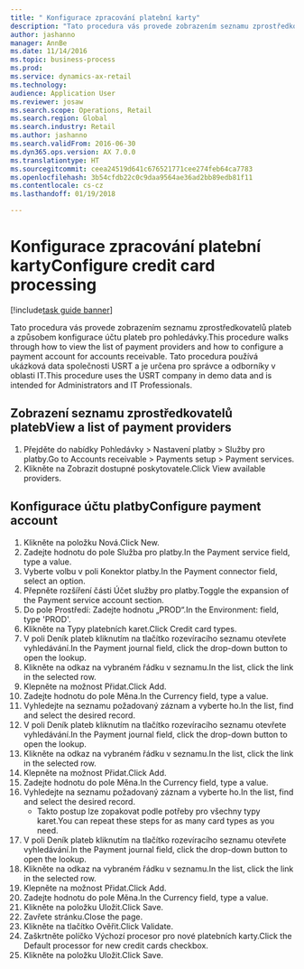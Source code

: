 ```yaml
--- 
title: " Konfigurace zpracování platební karty"
description: "Tato procedura vás provede zobrazením seznamu zprostředkovatelů plateb a způsobem konfigurace účtu plateb pro pohledávky."
author: jashanno
manager: AnnBe
ms.date: 11/14/2016
ms.topic: business-process
ms.prod: 
ms.service: dynamics-ax-retail
ms.technology: 
audience: Application User
ms.reviewer: josaw
ms.search.scope: Operations, Retail
ms.search.region: Global
ms.search.industry: Retail
ms.author: jashanno
ms.search.validFrom: 2016-06-30
ms.dyn365.ops.version: AX 7.0.0
ms.translationtype: HT
ms.sourcegitcommit: ceea24519d641c676521771cee274feb64ca7783
ms.openlocfilehash: 3b54cfdb22c0c9daa9564ae36ad2bb89edb81f11
ms.contentlocale: cs-cz
ms.lasthandoff: 01/19/2018

---
```

# <a name="configure-credit-card-processing"></a><span data-ttu-id="1d151-103"> Konfigurace zpracování platební karty</span><span class="sxs-lookup"><span data-stu-id="1d151-103">Configure credit card processing</span></span>

[!include[task guide banner](../includes/task-guide-banner.md)]

<span data-ttu-id="1d151-104">Tato procedura vás provede zobrazením seznamu zprostředkovatelů plateb a způsobem konfigurace účtu plateb pro pohledávky.</span><span class="sxs-lookup"><span data-stu-id="1d151-104">This procedure walks through how to view the list of payment providers and how to configure a payment account for accounts receivable.</span></span> <span data-ttu-id="1d151-105">Tato procedura používá ukázková data společnosti USRT a je určena pro správce a odborníky v oblasti IT.</span><span class="sxs-lookup"><span data-stu-id="1d151-105">This procedure uses the USRT company in demo data and is intended for Administrators and IT Professionals.</span></span>


## <a name="view-a-list-of-payment-providers"></a><span data-ttu-id="1d151-106">Zobrazení seznamu zprostředkovatelů plateb</span><span class="sxs-lookup"><span data-stu-id="1d151-106">View a list of payment providers</span></span>
1. <span data-ttu-id="1d151-107">Přejděte do nabídky Pohledávky > Nastavení platby > Služby pro platby.</span><span class="sxs-lookup"><span data-stu-id="1d151-107">Go to Accounts receivable > Payments setup > Payment services.</span></span>
2. <span data-ttu-id="1d151-108">Klikněte na Zobrazit dostupné poskytovatele.</span><span class="sxs-lookup"><span data-stu-id="1d151-108">Click View available providers.</span></span>

## <a name="configure-payment-account"></a><span data-ttu-id="1d151-109">Konfigurace účtu platby</span><span class="sxs-lookup"><span data-stu-id="1d151-109">Configure payment account</span></span>
1. <span data-ttu-id="1d151-110">Klikněte na položku Nová.</span><span class="sxs-lookup"><span data-stu-id="1d151-110">Click New.</span></span>
2. <span data-ttu-id="1d151-111">Zadejte hodnotu do pole Služba pro platby.</span><span class="sxs-lookup"><span data-stu-id="1d151-111">In the Payment service field, type a value.</span></span>
3. <span data-ttu-id="1d151-112">Vyberte volbu v poli Konektor platby.</span><span class="sxs-lookup"><span data-stu-id="1d151-112">In the Payment connector field, select an option.</span></span>
4. <span data-ttu-id="1d151-113">Přepněte rozšíření části Účet služby pro platby.</span><span class="sxs-lookup"><span data-stu-id="1d151-113">Toggle the expansion of the Payment service account section.</span></span>
5. <span data-ttu-id="1d151-114">Do pole Prostředí: Zadejte hodnotu „PROD“.</span><span class="sxs-lookup"><span data-stu-id="1d151-114">In the Environment: field, type 'PROD'.</span></span>
6. <span data-ttu-id="1d151-115">Klikněte na Typy platebních karet.</span><span class="sxs-lookup"><span data-stu-id="1d151-115">Click Credit card types.</span></span>
7. <span data-ttu-id="1d151-116">V poli Deník plateb kliknutím na tlačítko rozevíracího seznamu otevřete vyhledávání.</span><span class="sxs-lookup"><span data-stu-id="1d151-116">In the Payment journal field, click the drop-down button to open the lookup.</span></span>
8. <span data-ttu-id="1d151-117">Klikněte na odkaz na vybraném řádku v seznamu.</span><span class="sxs-lookup"><span data-stu-id="1d151-117">In the list, click the link in the selected row.</span></span>
9. <span data-ttu-id="1d151-118">Klepněte na možnost Přidat.</span><span class="sxs-lookup"><span data-stu-id="1d151-118">Click Add.</span></span>
10. <span data-ttu-id="1d151-119">Zadejte hodnotu do pole Měna.</span><span class="sxs-lookup"><span data-stu-id="1d151-119">In the Currency field, type a value.</span></span>
11. <span data-ttu-id="1d151-120">Vyhledejte na seznamu požadovaný záznam a vyberte ho.</span><span class="sxs-lookup"><span data-stu-id="1d151-120">In the list, find and select the desired record.</span></span>
12. <span data-ttu-id="1d151-121">V poli Deník plateb kliknutím na tlačítko rozevíracího seznamu otevřete vyhledávání.</span><span class="sxs-lookup"><span data-stu-id="1d151-121">In the Payment journal field, click the drop-down button to open the lookup.</span></span>
13. <span data-ttu-id="1d151-122">Klikněte na odkaz na vybraném řádku v seznamu.</span><span class="sxs-lookup"><span data-stu-id="1d151-122">In the list, click the link in the selected row.</span></span>
14. <span data-ttu-id="1d151-123">Klepněte na možnost Přidat.</span><span class="sxs-lookup"><span data-stu-id="1d151-123">Click Add.</span></span>
15. <span data-ttu-id="1d151-124">Zadejte hodnotu do pole Měna.</span><span class="sxs-lookup"><span data-stu-id="1d151-124">In the Currency field, type a value.</span></span>
16. <span data-ttu-id="1d151-125">Vyhledejte na seznamu požadovaný záznam a vyberte ho.</span><span class="sxs-lookup"><span data-stu-id="1d151-125">In the list, find and select the desired record.</span></span>
    * <span data-ttu-id="1d151-126">Takto postup lze zopakovat podle potřeby pro všechny typy karet.</span><span class="sxs-lookup"><span data-stu-id="1d151-126">You can repeat these steps for as many card types as you need.</span></span>  
17. <span data-ttu-id="1d151-127">V poli Deník plateb kliknutím na tlačítko rozevíracího seznamu otevřete vyhledávání.</span><span class="sxs-lookup"><span data-stu-id="1d151-127">In the Payment journal field, click the drop-down button to open the lookup.</span></span>
18. <span data-ttu-id="1d151-128">Klikněte na odkaz na vybraném řádku v seznamu.</span><span class="sxs-lookup"><span data-stu-id="1d151-128">In the list, click the link in the selected row.</span></span>
19. <span data-ttu-id="1d151-129">Klepněte na možnost Přidat.</span><span class="sxs-lookup"><span data-stu-id="1d151-129">Click Add.</span></span>
20. <span data-ttu-id="1d151-130">Zadejte hodnotu do pole Měna.</span><span class="sxs-lookup"><span data-stu-id="1d151-130">In the Currency field, type a value.</span></span>
21. <span data-ttu-id="1d151-131">Klikněte na položku Uložit.</span><span class="sxs-lookup"><span data-stu-id="1d151-131">Click Save.</span></span>
22. <span data-ttu-id="1d151-132">Zavřete stránku.</span><span class="sxs-lookup"><span data-stu-id="1d151-132">Close the page.</span></span>
23. <span data-ttu-id="1d151-133">Klikněte na tlačítko Ověřit.</span><span class="sxs-lookup"><span data-stu-id="1d151-133">Click Validate.</span></span>
24. <span data-ttu-id="1d151-134">Zaškrtněte políčko Výchozí procesor pro nové platebních karty.</span><span class="sxs-lookup"><span data-stu-id="1d151-134">Click the Default processor for new credit cards checkbox.</span></span>
25. <span data-ttu-id="1d151-135">Klikněte na položku Uložit.</span><span class="sxs-lookup"><span data-stu-id="1d151-135">Click Save.</span></span>


